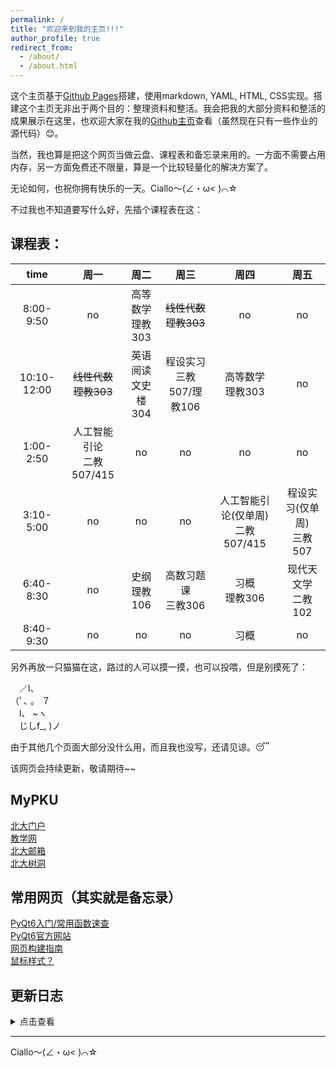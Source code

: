 ```yaml
---
permalink: /
title: "欢迎来到我的主页!!!"
author_profile: true
redirect_from: 
  - /about/
  - /about.html
---
```


这个主页基于[Github Pages](https://pages.github.com/)搭建，使用markdown, YAML, HTML, CSS实现。搭建这个主页无非出于两个目的：整理资料和整活。我会把我的大部分资料和整活的成果展示在这里，也欢迎大家在我的[Github主页](https://github.com/lh314-pku)查看（虽然现在只有一些作业的源代码）😊。

当然，我也算是把这个网页当做云盘、课程表和备忘录来用的。一方面不需要占用内存，另一方面免费还不限量，算是一个比较轻量化的解决方案了。

无论如何，也祝你拥有快乐的一天。Ciallo～(∠・ω< )⌒☆

不过我也不知道要写什么好，先插个课程表在这：

## 课程表：

|time       |周一|周二|周三|周四|周五|
|:----:     |:----:|:----:|:----:|:----:|:----:|
|8:00-9:50  |no|高等数学<br>理教303|~~线性代数~~<br>~~理教303~~|no|no|
|10:10-12:00|~~线性代数~~<br>~~理教303~~|英语阅读<br>文史楼304|程设实习<br>三教507/理教106|高等数学<br>理教303|no|
|1:00-2:50  |人工智能引论<br>二教507/415|no|no|no|no|
|3:10-5:00  |no|no|no|人工智能引论(仅单周)<br>二教507/415|程设实习(仅单周)<br>三教507|
|6:40-8:30  |no|史纲<br>理教106|高数习题课<br>三教306|习概<br>理教306|现代天文学<br>二教102|
|8:40-9:30  |no|no|no|习概|no|

另外再放一只猫猫在这，路过的人可以摸一摸，也可以投喂，但是别摸死了：

　／l、<br>
（ﾟ､ 。 ７<br>
　l、 ~ヽ<br>
　じしf_, )ノ

由于其他几个页面大部分没什么用，而且我也没写，还请见谅。😴

该网页会持续更新，敬请期待~~

## MyPKU
[北大门户](https://portal.pku.edu.cn/)<br>
[教学网](https://course.pku.edu.cn/)<br>
[北大邮箱](https://mail.stu.pku.edu.cn/)<br>
[北大树洞](https://treehole.pku.edu.cn/web/)<br>

## 常用网页（其实就是备忘录）
[PyQt6入门/常用函数速查](https://blog.csdn.net/weixin_43431593/article/details/125577712)<br>
[PyQt6官方网站](https://doc.qt.io/qtforpython-6/)<br>
[网页构建指南](https://chunkitlau.github.io/posts/2022/02/academicpages-usage-guide/)<br>
[鼠标样式？](https://lo-y-eh.github.io/posts/dafc.html)

## 更新日志

<details>

<summary>点击查看</summary>
2025-5-7：基本完成框架<br>
2025-5-8：添加了常用网页的链接<br>
2025-5-9：更新了Publications部分的页面，该页面将用来分享一些平时与学业无关的东西，不定时更新。今日试发表了第一篇News；<br>更新了Memos页面，用作ddl备忘录。<br>
2025-5-10：新发布了“燕园rpg”的游后感<br>
2025-5-11：今日无事发生~<br>
2025-5-12：今日开摆（试图加入鼠标拖尾未遂，但是“更新日志”部分可折叠）<br>
2025-5-13：今天雷阵雨，不更新~（实际上是做到方法二不会了）

</details>


---
Ciallo～(∠・ω< )⌒☆
